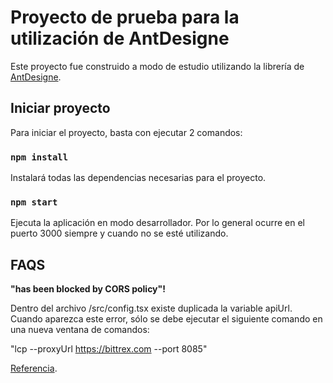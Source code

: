 # Proyecto de prueba para la utilización de AntDesigne

Este proyecto fue construido a modo de estudio utilizando la librería de [AntDesigne](https://ant.design/).

## Iniciar proyecto

Para iniciar el proyecto, basta con ejecutar 2 comandos:

### `npm install`

Instalará todas las dependencias necesarias para el proyecto.

### `npm start`

Ejecuta la aplicación en modo desarrollador. Por lo general ocurre en el puerto 3000 siempre y cuando no se esté utilizando.

## FAQS

**"has been blocked by CORS policy"!**

Dentro del archivo /src/config.tsx existe duplicada la variable apiUrl. Cuando aparezca este error, sólo se debe ejecutar el siguiente comando en una nueva ventana de comandos: 

"lcp --proxyUrl https://bittrex.com --port 8085" 

[Referencia](https://www.npmjs.com/package/local-cors-proxy).
